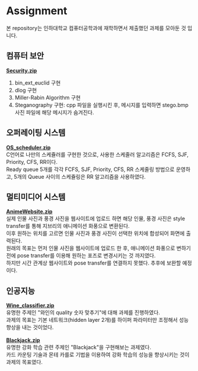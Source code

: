 # **Assignment**

본 repository는 인하대학교 컴퓨터공학과에 재학하면서 제출했던 과제를 모아둔 것 입니다.
<br>
## 컴퓨터 보안
**[Security.zip](https://github.com/Seomingyun/Assignment/blob/main/Security.zip)** <br>
1. bin_ext_euclid 구현
2. dlog 구현
3. Miller-Rabin Algorithm 구현
4. Steganography 구현: cpp 파일을 실행시킨 후, 메시지를 입력하면 stego.bmp 사진 파일에 해당 메시지가 숨겨진다.


## 오퍼레이팅 시스템
**[OS_scheduler.zip](https://github.com/Seomingyun/Assignment/blob/main/OS_scheduler.zip)**<br>
C언어로 나만의 스케쥴러를 구현한 것으로, 사용한 스케줄러 알고리즘은 FCFS, SJF, Priority, CFS, RR이다.<br>
Ready queue 5개를 각각 FCFS, SJF, Priority, CFS, RR 스케줄링 방법으로 운영하고, 5개의 Queue 사이의 스케쥴링은 RR 알고리즘을 사용하였다. <br>

## 멀티미디어 시스템
**[AnimeWebsite.zip](https://github.com/Seomingyun/Assignment/blob/main/AnimeWebsite.zip)**<br>
실제 인물 사진과 풍경 사진을 웹사이트에 업로드 하면 해당 인물, 풍경 사진은 style transfer를 통해 지브리의 애니메이션 화풍으로 변환된다. <br>
이후 원하는 위치를 고르면 인물 사진과 풍경 사진이 선택한 위치에 합성되어 화면에 출력된다.<br>
원래의 목표는 먼저 인물 사진을 웹사이트에 업로드 한 후, 애니메이션 화풍으로 변하기 전에 pose transfer를 이용해 원하는 포즈로 변경시키는 것 까지였다.<br>
하지만 시간 관계상 웹사이트와 pose transfer를 연결하지 못했다. 추후에 보완할 예정이다. <br>

## 인공지능
**[Wine_classifier.zip](https://github.com/Seomingyun/Assignment/blob/main/Wine_classifier.zip)**<br>
유명한 주제인 "와인의 quality 숫자 맞추기"에 대해 과제를 진행하였다.<br>
과제의 목표는 기본 네트워크(hidden layer 2개)를 하이퍼 파라미터만 조정해서 성능 향상을 내는 것이었다. <br>
<br>
**[Blackjack.zip](https://github.com/Seomingyun/Assignment/blob/main/Blackjack.zip)**<br>
유명한 강화 학습 관련 주제인 "Blackjack"을 구현해보는 과제였다.<br>
카드 카운팅 기술과 몬테 카를로 기법을 이용하여 강화 학습의 성능을 향상시키는 것이 과제의 목표였다.<br>
